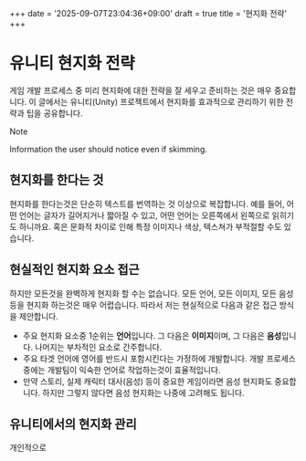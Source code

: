 +++
date = '2025-09-07T23:04:36+09:00'
draft = true
title = '현지화 전략'
+++
 

# 유니티 현지화 전략

게임 개발 프로세스 중 미리 현지화에 대한 전략을 잘 세우고 준비하는 것은 매우 중요합니다. 이 글에서는 유니티(Unity) 프로젝트에서 현지화를 효과적으로 관리하기 위한 전략과 팁을 공유합니다.

> [!NOTE]
> Information the user should notice even if skimming.


## 현지화를 한다는 것

 현지화를 한다는것은 단순히 텍스트를 번역하는 것 이상으로 복잡합니다. 예를 들어, 어떤 언어는 글자가 길어지거나 짧아질 수 있고, 어떤 언어는 오른쪽에서 왼쪽으로 읽히기도 하니까요. 혹은 문화적 차이로 인해 특정 이미지나 색상, 텍스쳐가 부적절할 수도 있습니다. 
 

## 현실적인 현지화 요소 접근

 하지만 모든것을 완벽하게 현지화 할 수는 없습니다. 모든 언어, 모든 이미지, 모든 음성 등을 현지화 하는것은 매우 어렵습니다. 따라서 저는 현실적으로 다음과 같은 접근 방식을 제안합니다.

- 주요 현지화 요소중 1순위는 **언어**입니다. 그 다음은 **이미지**이며, 그 다음은 **음성**입니다. 나머지는 부차적인 요소로 간주합니다.
- 주요 타겟 언어에 영어를 반드시 포함시킨다는 가정하에 개발합니다. 개발 프로세스중에는 개발팀이 익숙한 언어로 작업하는것이 효율적입니다. 
- 만약 스토리, 실제 캐릭터 대사(음성) 등이 중요한 게임이라면 음성 현지화도 중요합니다. 하지만 그렇지 않다면 음성 현지화는 나중에 고려해도 됩니다.



## 유니티에서의 현지화 관리

 개인적으로 